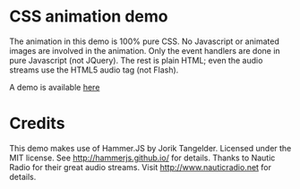 # CSS animation demo
The animation in this demo is 100% pure CSS. No Javascript or animated images are involved in the animation. Only the event handlers are done in pure Javascript (not JQuery).
The rest is plain HTML; even the audio streams use the HTML5 audio tag (not Flash).

A demo is available <a href="http://www.das-schoene-system.de/mediaplayer/">here</a>

# Credits
This demo makes use of Hammer.JS by Jorik Tangelder. Licensed under the MIT license. See http://hammerjs.github.io/ for details.
Thanks to Nautic Radio for their great audio streams. Visit http://www.nauticradio.net for details.

